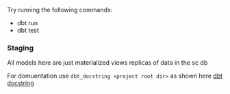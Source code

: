 Try running the following commands:

- dbt run
- dbt test

### Staging

 All models here are just materialized views replicas of data in the sc db


For domuentation use `dbt_docstring <project root dir>` as shown here [dbt docstring](https://github.com/anelendata/dbt_docstring)
